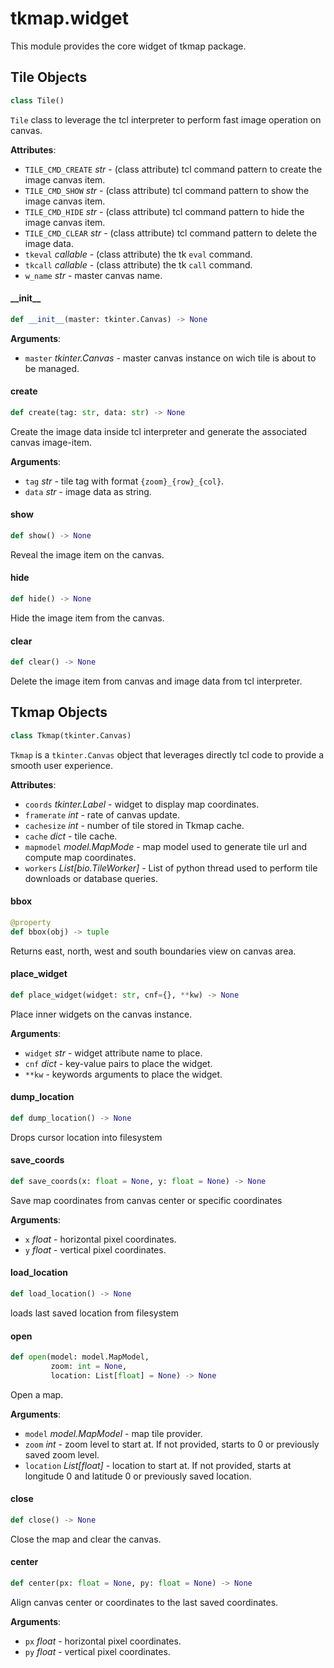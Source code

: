 <a id="tkmap.widget"></a>

# tkmap.widget

This module provides the core widget of tkmap package.

<a id="tkmap.widget.Tile"></a>

## Tile Objects

```python
class Tile()
```

`Tile` class to leverage the tcl interpreter to perform fast image
operation on canvas.

**Attributes**:

- `TILE_CMD_CREATE` _str_ - (class attribute) tcl command pattern to create
  the image canvas item.
- `TILE_CMD_SHOW` _str_ - (class attribute) tcl command pattern to show the
  image canvas item.
- `TILE_CMD_HIDE` _str_ - (class attribute) tcl command pattern to hide the
  image canvas item.
- `TILE_CMD_CLEAR` _str_ - (class attribute) tcl command pattern to delete
  the image data.
- `tkeval` _callable_ - (class attribute) the tk `eval` command.
- `tkcall` _callable_ - (class attribute) the tk `call` command.
- `w_name` _str_ - master canvas name.

<a id="tkmap.widget.Tile.__init__"></a>

#### \_\_init\_\_

```python
def __init__(master: tkinter.Canvas) -> None
```

**Arguments**:

- `master` _tkinter.Canvas_ - master canvas instance on wich tile is
  about to be managed.

<a id="tkmap.widget.Tile.create"></a>

#### create

```python
def create(tag: str, data: str) -> None
```

Create the image data inside tcl interpreter and generate the
associated canvas image-item.

**Arguments**:

- `tag` _str_ - tile tag with format `{zoom}_{row}_{col}`.
- `data` _str_ - image data as string.

<a id="tkmap.widget.Tile.show"></a>

#### show

```python
def show() -> None
```

Reveal the image item on the canvas.

<a id="tkmap.widget.Tile.hide"></a>

#### hide

```python
def hide() -> None
```

Hide the image item from the canvas.

<a id="tkmap.widget.Tile.clear"></a>

#### clear

```python
def clear() -> None
```

Delete the image item from canvas and image data from tcl interpreter.

<a id="tkmap.widget.Tkmap"></a>

## Tkmap Objects

```python
class Tkmap(tkinter.Canvas)
```

`Tkmap` is a `tkinter.Canvas` object that leverages directly tcl code to
provide a smooth user experience.

**Attributes**:

- `coords` _tkinter.Label_ - widget to display map coordinates.
- `framerate` _int_ - rate of canvas update.
- `cachesize` _int_ - number of tile stored in Tkmap cache.
- `cache` _dict_ - tile cache.
- `mapmodel` _model.MapMode_ - map model used to generate tile url and
  compute map coordinates.
- `workers` _List[bio.TileWorker]_ - List of python thread used to perform
  tile downloads or database queries.

<a id="tkmap.widget.Tkmap.bbox"></a>

#### bbox

```python
@property
def bbox(obj) -> tuple
```

Returns east, north, west and south boundaries view on canvas area.

<a id="tkmap.widget.Tkmap.place_widget"></a>

#### place\_widget

```python
def place_widget(widget: str, cnf={}, **kw) -> None
```

Place inner widgets on the canvas instance.

**Arguments**:

- `widget` _str_ - widget attribute name to place.
- `cnf` _dict_ - key-value pairs to place the widget.
- `**kw` - keywords arguments to place the widget.

<a id="tkmap.widget.Tkmap.dump_location"></a>

#### dump\_location

```python
def dump_location() -> None
```

Drops cursor location into filesystem

<a id="tkmap.widget.Tkmap.save_coords"></a>

#### save\_coords

```python
def save_coords(x: float = None, y: float = None) -> None
```

Save map coordinates from canvas center or specific coordinates

**Arguments**:

- `x` _float_ - horizontal pixel coordinates.
- `y` _float_ - vertical pixel coordinates.

<a id="tkmap.widget.Tkmap.load_location"></a>

#### load\_location

```python
def load_location() -> None
```

loads last saved location from filesystem

<a id="tkmap.widget.Tkmap.open"></a>

#### open

```python
def open(model: model.MapModel,
         zoom: int = None,
         location: List[float] = None) -> None
```

Open a map.

**Arguments**:

- `model` _model.MapModel_ - map tile provider.
- `zoom` _int_ - zoom level to start at. If not provided, starts to 0
  or previously saved zoom level.
- `location` _List[float]_ - location to start at. If not provided,
  starts at longitude 0 and latitude 0 or previously saved
  location.

<a id="tkmap.widget.Tkmap.close"></a>

#### close

```python
def close() -> None
```

Close the map and clear the canvas.

<a id="tkmap.widget.Tkmap.center"></a>

#### center

```python
def center(px: float = None, py: float = None) -> None
```

Align canvas center or coordinates to the last saved coordinates.

**Arguments**:

- `px` _float_ - horizontal pixel coordinates.
- `py` _float_ - vertical pixel coordinates.

